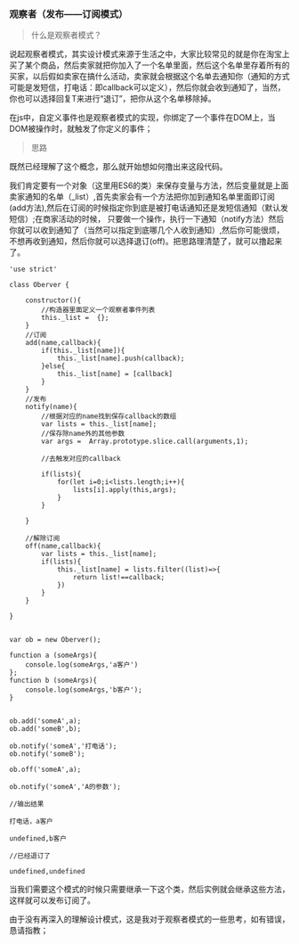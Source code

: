 ### 观察者（发布——订阅模式） ###
> 什么是观察者模式？

说起观察者模式，其实设计模式来源于生活之中，大家比较常见的就是你在淘宝上买了某个商品，然后卖家就把你加入了一个名单里面，然后这个名单里存着所有的买家，以后假如卖家在搞什么活动，卖家就会根据这个名单去通知你（通知的方式可能是发短信，打电话：即callback可以定义），然后你就会收到通知了，当然，你也可以选择回复T来进行“退订”，把你从这个名单移除掉。

在js中，自定义事件也是观察者模式的实现，你绑定了一个事件在DOM上，当DOM被操作时，就触发了你定义的事件；


> 思路

既然已经理解了这个概念，那么就开始想如何撸出来这段代码。
	
我们肯定要有一个对象（这里用ES6的类）来保存变量与方法，然后变量就是上面卖家通知的名单（_list）,首先卖家会有一个方法把你加到通知名单里面即订阅(add方法),然后在订阅的时候指定你到底是被打电话通知还是发短信通知（默认发短信）;在商家活动的时候， 只要做一个操作，执行一下通知（notify方法）然后你就可以收到通知了（当然可以指定到底哪几个人收到通知）,然后你可能很烦，不想再收到通知，然后你就可以选择退订(off)。把思路理清楚了，就可以撸起来了。

	'use strict'
	
	class Oberver {
	    
	    constructor(){
	        //构造器里面定义一个观察者事件列表
	        this._list =  {};
	    }
	    //订阅
	    add(name,callback){
	        if(this._list[name]){
	            this._list[name].push(callback);
	        }else{
	            this._list[name] = [callback]
	        }
	    }
	    //发布
	    notify(name){
	        //根据对应的name找到保存callback的数组
	        var lists = this._list[name];
	        //保存除name外的其他参数
	        var args =  Array.prototype.slice.call(arguments,1);
	
	        //去触发对应的callback
	
	        if(lists){
	            for(let i=0;i<lists.length;i++){
	                lists[i].apply(this,args);
	            }
	        } 
	
	    }
	
	    //解除订阅
	    off(name,callback){
	        var lists = this._list[name];
	        if(lists){
	            this._list[name] = lists.filter((list)=>{
	                return list!==callback;
	            })
	        }
	    }
	
	}
	
	
	var ob = new Oberver();
	
	function a (someArgs){
	    console.log(someArgs,'a客户')
	};
	function b (someArgs){
	    console.log(someArgs,'b客户');
	}
	
	
	ob.add('someA',a);
	ob.add('someB',b);
	
	ob.notify('someA','打电话');
	ob.notify('someB');
	
	ob.off('someA',a);
	
	ob.notify('someA','A的参数');

	//输出结果

	打电话，a客户
	
	undefined,b客户
	
	//已经退订了

	undefined,undefined


当我们需要这个模式的时候只需要继承一下这个类，然后实例就会继承这些方法，这样就可以发布订阅了。

由于没有再深入的理解设计模式，这是我对于观察者模式的一些思考，如有错误，恳请指教；